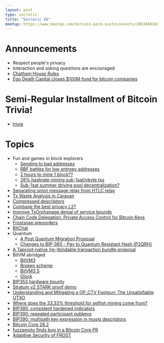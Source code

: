 ```yaml
---
layout: post
type: socratic
title: "Socratic 66"
meetup: https://www.meetup.com/bitcoin-park-austin/events/306346010/
---
```


# Announcements

- Respect people's privacy
- Interaction and asking questions are encouraged
- [Chatham House Rules](https://www.chathamhouse.org/about-us/chatham-house-rule)
- [Ego Death Capital closes $100M fund for bitcoin companies](https://www.axios.com/2025/07/08/ego-death-100-million-bitcoin-companies)


# Semi-Regular Installment of Bitcoin Trivia!

- [trivia](https://x.com/base58btc/status/)

# Topics

- Fun and games in block explorers
  - [Sending to bad addresses](https://x.com/mononautical/status/1943941834520277336)
  - [RBF battles for low entropy addresses](https://x.com/mononautical/status/1944599986303566258)
  - [2 hours to mine 1 block??](https://primal.net/e/nevent1qqsgpwnyt2c7ctla7fstlz4ptm04jm36fll778v6lahvu7uw52z7p0gvc90xm)
  - [26% hashrate mining sub-1sat/vbyte txs](https://x.com/mononautical/status/1944942585384198259)
  - [Sub-1sat summer driving pool decentralization?](https://x.com/mononautical/status/1944934985237942662)
- [Separating onion message relay from HTLC relay](https://delvingbitcoin.org/t/reimagining-onion-messages-as-an-overlay-layer/1799)
- [Tx Waste Analysis in Caravan](https://x.com/puckberley/status/1942631305373495795)
- [Compressed descriptors](https://delvingbitcoin.org/t/a-rust-library-to-encode-descriptors-with-a-30-40-size-reduction/1804)
- [Coinbase the best privacy L2?](https://x.com/SaniExp/status/1945584984716193928)
- [Improve TxOrphanage denial of service bounds](https://bitcoincore.reviews/31829)
- [Chain Code Delegation: Private Access Control for Bitcoin Keys](https://delvingbitcoin.org/t/chain-code-delegation-private-access-control-for-bitcoin-keys/1837)
- [Frostsnap preoorders](https://x.com/frostsnaptech/status/1939519321862291621)
- [BitChat](https://github.com/permissionlesstech/bitchat/blob/main/WHITEPAPER.md)
- Quantum
  - [A Post Quantum Migration Proposal](https://groups.google.com/g/bitcoindev/c/uEaf4bj07rE)
  - [Changes to BIP-360 - Pay to Quantum Resistant Hash (P2QRH)](https://groups.google.com/g/bitcoindev/c/nSAd0UmDSvc)
- [A Taproot-native (re-)bindable transaction bundle proposal](https://groups.google.com/g/bitcoindev/c/5wLThgegha4)
- BitVM abridged
  - [BitVM3](https://blockspace.media/insight/why-you-might-want-to-pay-attention-to-bitvm-again/)
  - [Broken scheme](https://hackmd.io/@liameagen/bitvm3-garbling-note)
  - [BitVM3 S](https://bitvm.org/bitvm3.pdf)
  - [Glock](https://www.alpenlabs.io/blog/glock-verification-on-bitcoin)
- [BIP353 hardware bounty](https://x.com/TheBlueMatt/status/1945603864666743240)
- [Stratum v2 STARK proof demo](https://github.com/starkware-bitcoin/stratum)
- [Understanding and Mitigating a OP_CTV Footgun: The Unsatisfiable UTXO](https://delvingbitcoin.org/t/understanding-and-mitigating-a-op-ctv-footgun-the-unsatisfiable-utxo/1809/1)
- [Where does the 33.33% threshold for selfish mining come from?](https://delvingbitcoin.org/t/where-does-the-33-33-threshold-for-selfish-mining-come-from/1757/1)
- [BIP380: consistent hardened indicators](https://github.com/bitcoin/bips/pull/1803)
- [BIP390: repeated participant pubkeys](https://github.com/bitcoin/bips/pull/1867)
- [BIP390: multipath key expression in musig descriptors](https://github.com/bitcoin/bips/pull/1866)
- [Bitcoin Core 28.2](https://github.com/bitcoin/bitcoin/blob/master/doc/release-notes/release-notes-28.2.md)
- [fuzzamoto finds bug in a Bitcoin Core PR](https://x.com/dergoegge/status/1936093236226871794)
- [Adaptive Security of FROST](https://writing.chelseakomlo.com/new-paper-on-the-adaptive-security-of-frost/)
